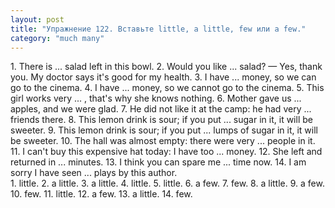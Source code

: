 ```yaml
---
layout: post
title: "Упражнение 122. Вставьте little, a little, few или a few."
category: "much many"
---
```

<section class="question">
1. There is ... salad left in this bowl. 2. Would you like ... salad? — Yes, thank you. My doctor says it's good for my health. 3. I have ... money, so we can go to the cinema. 4. I have ... money, so we cannot go to the cinema. 5. This girl works very ... , that's why she knows nothing. 6. Mother gave us ... apples, and we were glad. 7. He did not like it at the camp: he had very ... friends there. 8. This lemon drink is sour; if you put ... sugar in it, it will be sweeter. 9. This lemon drink is sour; if you put ... lumps of sugar in it, it will be sweeter. 10. The hall was almost empty: there were very ... people in it. 11. I can't buy this expensive hat today: I have too ... money. 12. She left and returned in ... minutes. 13. I think you can spare me ... time now. 14. I am sorry I have seen ... plays by this author.
</section>

<section class="answer">
1. little. 2. a little. 3. a little. 4. little. 5. little. 6. a few. 7. few. 8. a little. 9. a few. 10. few. 11. little. 12. a few. 13. a little. 14. few.
</section>
